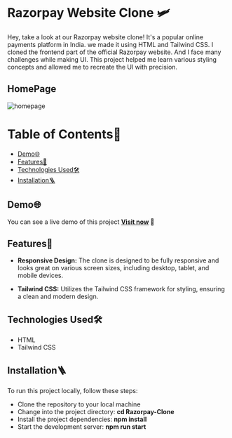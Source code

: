 
# Razorpay Website Clone 🛩

Hey, take a look at our  Razorpay website clone! 
It's a  popular online payments platform in India. we made it  using HTML and Tailwind CSS. I cloned the frontend part of the official Razorpay website.
And I face many challenges while making UI. This project helped me learn various styling concepts and allowed me to recreate the UI with precision.

## HomePage
![homepage](https://github.com/prachiguptadev/Razorpay-Clone/assets/117148255/e21c654b-47e1-47c1-b076-e4092d744929)

# Table of Contents📜
* [Demo🌐](#my-first-title)
* [Features🌟](#my-second-title)
* [Technologies Used🛠️](#my-third-title)
* [Installation🪜](#my-fourth-title)

##  <a name="my-first-title">Demo🌐</a>
You can see a live demo of this project **[Visit now](https://razorpay-clone100.netlify.app/) 🚀**

## <a name="my-second-title">Features🌟</a>
* **Responsive Design:** The clone is designed to be fully responsive and looks great on various screen sizes, including desktop, tablet, and mobile devices.

* **Tailwind CSS:** Utilizes the Tailwind CSS framework for styling, ensuring a clean and modern design.

## <a name="my-third-title">Technologies Used🛠️</a>


* HTML
* Tailwind CSS

## <a name="my-fourth-title">Installation🪜</a>

To run this project locally, follow these steps:

* Clone the repository to your local machine
* Change into the project directory: **cd Razorpay-Clone**
* Install the project dependencies: **npm install**
* Start the development server: **npm run start**
